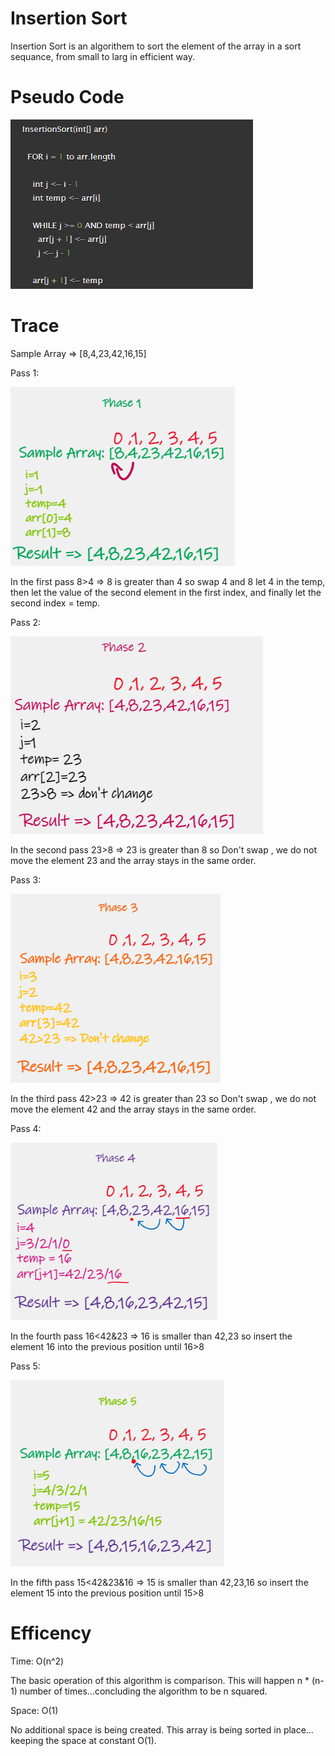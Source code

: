 ﻿# Insertion Sort
Insertion Sort is an algorithem to sort the element of the array in a sort sequance, from small to larg in efficient  way.

# Pseudo Code

![](../../img/PsudueCode.png)

# Trace

Sample Array => [8,4,23,42,16,15]

Pass 1:

![](../../img/Phase1.png)

In the first pass 8>4 => 8 is greater than 4 so swap 4 and 8 let 4 in the temp, then let the value of the second element in the first index, and finally let the second index = temp. 


Pass 2:

![](../../img/Phase2.png)

In the second pass 23>8  => 23 is greater than 8 so Don't swap , we do not move the element 23 and the array stays in the same order.


Pass 3:

![](../../img/phase3.png)


In the third pass 42>23  => 42 is greater than 23 so Don't swap , we do not move the element 42 and the array stays in the same order.


Pass 4:

![](../../img/phase4.png)


In the fourth pass 16<42&23  => 16 is smaller than 42,23 so insert the element 16 into the previous position until 16>8


Pass 5:

![](../../img/Phase5.png)

In the fifth pass 15<42&23&16  => 15 is smaller than 42,23,16 so insert the element 15 into the previous position until 15>8


# Efficency

Time: O(n^2)

The basic operation of this algorithm is comparison. This will happen n * (n-1) number of times…concluding the algorithm to be n squared.

Space: O(1)

No additional space is being created. This array is being sorted in place…keeping the space at constant O(1).
